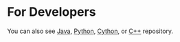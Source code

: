 For Developers
============

You can also see [Java](https://github.com/starlangsoftware/SemanticRoleLabeling), [Python](https://github.com/starlangsoftware/SemanticRoleLabeling-Py), [Cython](https://github.com/starlangsoftware/SemanticRoleLabeling-Cy), or [C++](https://github.com/starlangsoftware/SemanticRoleLabeling-CPP) repository.
